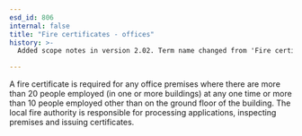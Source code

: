 ```yaml
---
esd_id: 806
internal: false
title: "Fire certificates - offices"
history: >-
  Added scope notes in version 2.02. Term name changed from 'Fire certificates - offices' to 'Fire and rescue - fire certificates - offices' in version 3.00. Name changed to 'Fire certificates - offices' in version 4.00.

---
```


A fire certificate is required for any office premises where there are more than 20 people employed (in one or more buildings) at any one time or more than 10 people employed other than on the ground floor of the building.  The local fire authority is responsible for processing applications, inspecting premises and issuing certificates.

